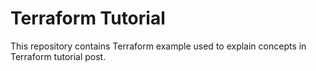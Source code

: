 # Terraform Tutorial

This repository contains Terraform example used to explain concepts in Terraform tutorial post.

